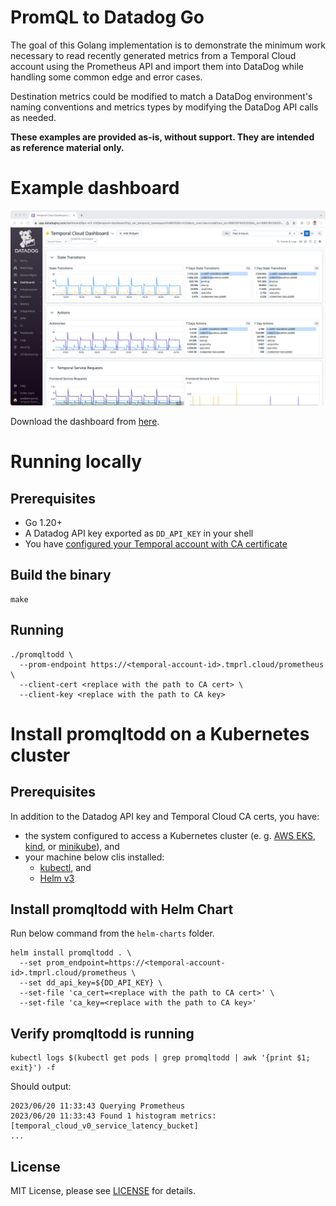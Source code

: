 PromQL to Datadog Go
=================

The goal of this Golang implementation is to demonstrate the minimum work necessary to read recently generated metrics from a Temporal Cloud account using the Prometheus API and import them into DataDog while handling some common edge and error cases.

Destination metrics could be modified to match a DataDog environment's naming conventions and metrics types by modifying the DataDog API calls as needed.

**These examples are provided as-is, without support. They are intended as reference material only.**

# Example dashboard

![Dashboard](examples/datadog_dashboard.png)

Download the dashboard from [here](examples/datadog_dashboard.json).

# Running locally

## Prerequisites

* Go 1.20+
* A Datadog API key exported as `DD_API_KEY` in your shell
* You have [configured your Temporal account with CA certificate](https://docs.temporal.io/cloud/how-to-monitor-temporal-cloud-metrics)

## Build the binary

```
make
```

## Running

```
./promqltodd \
  --prom-endpoint https://<temporal-account-id>.tmprl.cloud/prometheus \
  --client-cert <replace with the path to CA cert> \
  --client-key <replace with the path to CA key>
```

# Install promqltodd on a Kubernetes cluster

## Prerequisites

In addition to the Datadog API key and Temporal Cloud CA certs, you have:
* the system configured to access a Kubernetes cluster (e. g. [AWS EKS](https://aws.amazon.com/eks/), [kind](https://kind.sigs.k8s.io/), or [minikube](https://kubernetes.io/docs/tasks/tools/install-minikube/)), and
* your machine below clis installed:
  - [kubectl](https://kubernetes.io/docs/tasks/tools/install-kubectl/), and
  - [Helm v3](https://helm.sh)

## Install promqltodd with Helm Chart

Run below command from the `helm-charts` folder.

```
helm install promqltodd . \
  --set prom_endpoint=https://<temporal-account-id>.tmprl.cloud/prometheus \
  --set dd_api_key=${DD_API_KEY} \
  --set-file 'ca_cert=<replace with the path to CA cert>' \
  --set-file 'ca_key=<replace with the path to CA key>'
```

## Verify promqltodd is running

```
kubectl logs $(kubectl get pods | grep promqltodd | awk '{print $1; exit}') -f
```

Should output:

```
2023/06/20 11:33:43 Querying Prometheus
2023/06/20 11:33:43 Found 1 histogram metrics: [temporal_cloud_v0_service_latency_bucket]
...
```

## License
MIT License, please see [LICENSE](LICENSE) for details.
